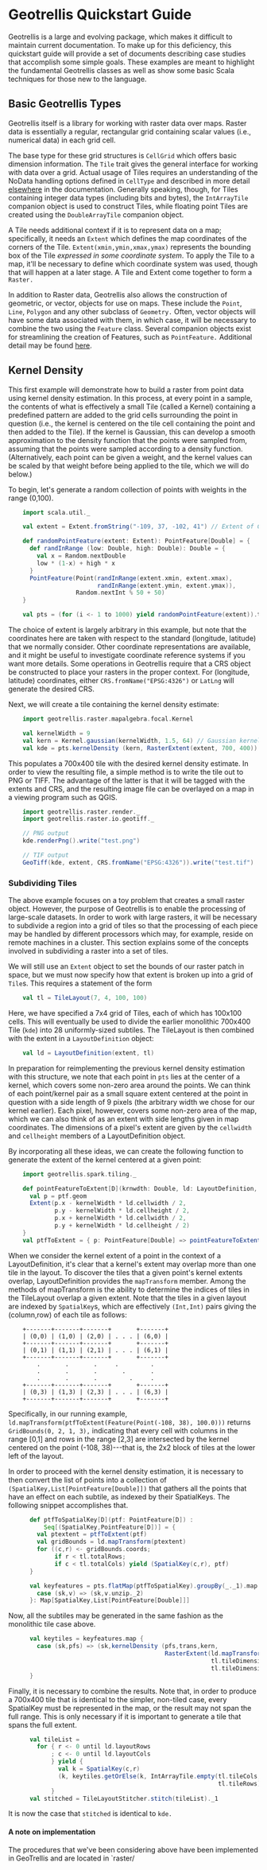 Geotrellis Quickstart Guide
===========================

Geotrellis is a large and evolving package, which makes it difficult to maintain current documentation.  To make up for this deficiency, this quickstart guide will provide a set of documents describing case studies that accomplish some simple goals.  These examples are meant to highlight the fundamental Geotrellis classes as well as show some basic Scala techniques for those new to the language.

Basic Geotrellis Types
----------------------

Geotrellis itself is a library for working with raster data over maps.  Raster data is essentially a regular, rectangular grid containing scalar values (i.e., numerical data) in each grid cell.

The base type for these grid structures is `CellGrid` which offers basic dimension information.  The `Tile` trait gives the general interface for working with data over a grid.  Actual usage of Tiles requires an understanding of the NoData handling options defined in `CellType` and described in more detail [elsewhere](../raster/celltype.md) in the documentation.  Generally speaking, though, for Tiles containing integer data types (including bits and bytes), the `IntArrayTile` companion object is used to construct Tiles, while floating point Tiles are created using the `DoubleArrayTile` companion object.

A Tile needs additional context if it is to represent data on a map; specifically, it needs an `Extent` which defines the map coordinates of the corners of the Tile.  `Extent(xmin,ymin,xmax,ymax)` represents the bounding box of the Tile *expressed in some coordinate system*.  To apply the Tile to a map, it'll be necessary to define which coordinate system was used, though that will happen at a later stage.  A Tile and Extent come together to form a `Raster.`

In addition to Raster data, Geotrellis also allows the construction of geometric, or vector, objects for use on maps.  These include the `Point`, `Line`, `Polygon` and any other subclass of `Geometry.`  Often, vector objects will have some data associated with them, in which case, it will be necessary to combine the two using the `Feature` class.  Several companion objects exist for streamlining the creation of Features, such as `PointFeature.`  Additional detail may be found [here](../vector/vector-intro.md).

Kernel Density
--------------

This first example will demonstrate how to build a raster from point data using kernel density estimation.  In this process, at every point in a sample, the contents of what is effectively a small Tile (called a Kernel) containing a predefined pattern are added to the grid cells surrounding the point in question (i.e., the kernel is centered on the tile cell containing the point and then added to the Tile).  If the kernel is Gaussian, this can develop a smooth approximation to the density function that the points were sampled from, assuming that the points were sampled according to a density function.  (Alternatively, each point can be given a weight, and the kernel values can be scaled by that weight before being applied to the tile, which we will do below.)

To begin, let's generate a random collection of points with weights in the range (0,100).

```scala
    import scala.util._

    val extent = Extent.fromString("-109, 37, -102, 41") // Extent of Colorado

    def randomPointFeature(extent: Extent): PointFeature[Double] = {
      def randInRange (low: Double, high: Double): Double = {
        val x = Random.nextDouble
        low * (1-x) + high * x
      }
      PointFeature(Point(randInRange(extent.xmin, extent.xmax),
                         randInRange(extent.ymin, extent.ymax)), 
                   Random.nextInt % 50 + 50)
    }

    val pts = (for (i <- 1 to 1000) yield randomPointFeature(extent)).toList
```

The choice of extent is largely arbitrary in this example, but note that the coordinates here are taken with respect to the standard (longitude, latitude) that we normally consider.  Other coordinate representations are available, and it might be useful to investigate coordinate reference systems if you want more details.  Some operations in Geotrellis require that a CRS object be constructed to place your rasters in the proper context.  For (longitude, latitude) coordinates, either `CRS.fromName("EPSG:4326")` or `LatLng` will generate the desired CRS.

Next, we will create a tile containing the kernel density estimate:
```scala
    import geotrellis.raster.mapalgebra.focal.Kernel

    val kernelWidth = 9
    val kern = Kernel.gaussian(kernelWidth, 1.5, 64) // Gaussian kernel of width 9, std. deviation 1.5, amplitude 64
    val kde = pts.kernelDensity (kern, RasterExtent(extent, 700, 400))
```

This populates a 700x400 tile with the desired kernel density estimate.  In order to view the resulting file, a simple method is to write the tile out to PNG or TIFF.  The advantage of the latter is that it will be tagged with the extents and CRS, and the resulting image file can be overlayed on a map in a viewing program such as QGIS.
```scala
    import geotrellis.raster.render._
    import geotrellis.raster.io.geotiff._

    // PNG output
    kde.renderPng().write("test.png")

    // TIF output
    GeoTiff(kde, extent, CRS.fromName("EPSG:4326")).write("test.tif")
```

### Subdividing Tiles ###

The above example focuses on a toy problem that creates a small raster object. However, the purpose of Geotrellis is to enable the processing of large-scale datasets.  In order to work with large rasters, it will be necessary to subdivide a region into a grid of tiles so that the processing of each piece may be handled by different processors which may, for example, reside on remote machines in a cluster.  This section explains some of the concepts involved in subdividing a raster into a set of tiles.

We will still use an `Extent` object to set the bounds of our raster patch in space, but we must now specify how that extent is broken up into a grid of `Tile`s.  This requires a statement of the form
```scala
    val tl = TileLayout(7, 4, 100, 100)
```
Here, we have specified a 7x4 grid of Tiles, each of which has 100x100 cells. This will eventually be used to divide the earlier monolithic 700x400 Tile (`kde`) into 28 uniformly-sized subtiles.  The TileLayout is then combined with the extent in a `LayoutDefinition` object:
```scala
    val ld = LayoutDefinition(extent, tl)
```

In preparation for reimplementing the previous kernel density estimation with this structure, we note that each point in `pts` lies at the center of a kernel, which covers some non-zero area around the points.  We can think of each point/kernel pair as a small square extent centered at the point in question with a side length of 9 pixels (the arbitrary width we chose for our kernel earlier).  Each pixel, however, covers some non-zero area of the map, which we can also think of as an extent with side lengths given in map coordinates.  The dimensions of a pixel's extent are given by the `cellwidth` and `cellheight` members of a LayoutDefinition object.

By incorporating all these ideas, we can create the following function to generate the extent of the kernel centered at a given point:
```scala
    import geotrellis.spark.tiling._

    def pointFeatureToExtent[D](krnwdth: Double, ld: LayoutDefinition, ptf: PointFeature[D]) : Extent = {
      val p = ptf.geom
      Extent(p.x - kernelWidth * ld.cellwidth / 2,
             p.y - kernelWidth * ld.cellheight / 2,
             p.x + kernelWidth * ld.cellwidth / 2,
             p.y + kernelWidth * ld.cellheight / 2)
    }
    val ptfToExtent = { p: PointFeature[Double] => pointFeatureToExtent(9, ld, p) }
```

When we consider the kernel extent of a point in the context of a LayoutDefinition, it's clear that a kernel's extent may overlap more than one tile in the layout.  To discover the tiles that a given point's kernel extents overlap, LayoutDefinition provides the `mapTransform` member.  Among the methods of mapTransform is the ability to determine the indices of tiles in the TileLayout overlap a given extent.  Note that the tiles in a given layout are indexed by `SpatialKey`s, which are effectively `(Int,Int)` pairs giving the (column,row) of each tile as follows:
```
    +-------+-------+-------+       +-------+
    | (0,0) | (1,0) | (2,0) | . . . | (6,0) |
    +-------+-------+-------+       +-------+
    | (0,1) | (1,1) | (2,1) | . . . | (6,1) |
    +-------+-------+-------+       +-------+
        .       .       .     .         .
        .       .       .       .       .
        .       .       .         .     .
    +-------+-------+-------+       +-------+
    | (0,3) | (1,3) | (2,3) | . . . | (6,3) |
    +-------+-------+-------+       +-------+
```
Specifically, in our running example, `ld.mapTransform(ptfToExtent(Feature(Point(-108, 38), 100.0)))` returns `GridBounds(0, 2, 1, 3),` indicating that every cell with columns in the range [0,1] and rows in the range [2,3] are intersected by the kernel centered on the point (-108, 38)---that is, the 2x2 block of tiles at the lower left of the layout.

In order to proceed with the kernel density estimation, it is necessary to then convert the list of points into a collection of `(SpatialKey,List[PointFeature[Double]])` that gathers all the points that have an effect on each subtile, as indexed by their SpatialKeys.  The following snippet accomplishes that.
```scala
      def ptfToSpatialKey[D](ptf: PointFeature[D]) :
          Seq[(SpatialKey,PointFeature[D])] = {
        val ptextent = ptfToExtent(ptf)
        val gridBounds = ld.mapTransform(ptextent)
        for ((c,r) <- gridBounds.coords;
             if r < tl.totalRows;
             if c < tl.totalCols) yield (SpatialKey(c,r), ptf)
      }

      val keyfeatures = pts.flatMap(ptfToSpatialKey).groupBy(_._1).map {
        case (sk,v) => (sk,v.unzip._2)
      }: Map[SpatialKey,List[PointFeature[Double]]]
```

Now, all the subtiles may be generated in the same fashion as the monolithic tile case above.

```scala
      val keytiles = keyfeatures.map { 
        case (sk,pfs) => (sk,kernelDensity (pfs,trans,kern,
                                            RasterExtent(ld.mapTransform(sk),
                                                         tl.tileDimensions._1,
                                                         tl.tileDimensions._2))) 
      }
```

Finally, it is necessary to combine the results.  Note that, in order to produce a 700x400 tile that is identical to the simpler, non-tiled case, every SpatialKey must be represented in the map, or the result may not span the full range.  This is only necessary if it is important to generate a tile that spans the full extent.

```scala
      val tileList = 
        for { r <- 0 until ld.layoutRows
            ; c <- 0 until ld.layoutCols
            } yield {
              val k = SpatialKey(c,r)
              (k, keytiles.getOrElse(k, IntArrayTile.empty(tl.tileCols, 
                                                           tl.tileRows)))
            }
      val stitched = TileLayoutStitcher.stitch(tileList)._1
```

It is now the case that `stitched` is identical to `kde.`

#### A note on implementation ####

The procedures that we've been considering above have been implemented in GeoTrellis and are located in `raster/





